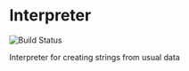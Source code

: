 # Interpreter

![Build Status](https://ignatandrei.visualstudio.com/5fdb2dc7-9742-4619-a886-c8ed63bc791a/_apis/build/status/7)

Interpreter for creating strings from usual data
